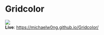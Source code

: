 # Gridcolor

<img src="https://i.imgur.com/v7dSPhm.png"></img> </br>
<b>Live</b>: https://michaelw0ng.github.io/Gridcolor/
